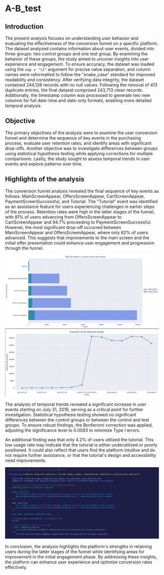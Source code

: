 # A-B_test

## Introduction
The present analysis focuses on understanding user behavior and evaluating the effectiveness of the conversion funnel on a specific platform. The dataset analyzed contains information about user events, divided into three groups: two control groups and one test group. By examining the behavior of these groups, the study aimed to uncover insights into user experience and engagement. To ensure accuracy, the dataset was loaded using the `sep = "\t"` argument for precise value separation, and column names were reformatted to follow the "snake_case" standard for improved readability and consistency. After verifying data integrity, the dataset contained 244,126 records with no null values. Following the removal of 413 duplicate entries, the final dataset comprised 243,713 clean records. Additionally, the timestamp column was processed to generate two new columns for full date-time and date-only formats, enabling more detailed temporal analysis.

## Objective
The primary objectives of the analysis were to examine the user conversion funnel and determine the sequence of key events in the purchasing process, evaluate user retention rates, and identify areas with significant drop-offs. Another objective was to investigate differences between groups using statistical hypothesis testing while applying corrections for multiple comparisons. Lastly, the study sought to assess temporal trends in user events and explore patterns over time.

## Highlights of the analysis
The conversion funnel analysis revealed the final sequence of key events as follows: MainScreenAppear, OffersScreenAppear, CartScreenAppear, PaymentScreenSuccessful, and Tutorial. The "Tutorial" event was identified as an assistance feature for users experiencing challenges in earlier steps of the process. Retention rates were high in the latter stages of the funnel, with 81% of users advancing from OffersScreenAppear to CartScreenAppear and 94.7% proceeding to PaymentScreenSuccessful. However, the most significant drop-off occurred between MainScreenAppear and OffersScreenAppear, where only 62% of users advanced. This suggests that improvements to the main screen and the initial offer presentation could enhance user engagement and progression through the funnel.

![event_per_user](https://github.com/Alop89/A-B_test/blob/main/images/event_per_user.png)
![data_time](https://github.com/Alop89/A-B_test/blob/main/images/data_time.png)

The analysis of temporal trends revealed a significant increase in user events starting on July 31, 2019, serving as a critical point for further investigation. Statistical hypothesis testing showed no significant differences between the control groups or between the control and test groups. To ensure robust findings, the Bonferroni correction was applied, adjusting the significance level to 0.0083 to minimize Type I errors. 

An additional finding was that only 4.2% of users utilized the tutorial. This low usage rate may indicate that the tutorial is either underutilized or poorly positioned. It could also reflect that users find the platform intuitive and do not require further assistance, or that the tutorial's design and accessibility need improvements.

![a_b_test](https://github.com/Alop89/A-B_test/blob/main/images/a_b_test.png)

In conclusion, the analysis highlights the platform's strengths in retaining users during the latter stages of the funnel while identifying areas for improvement in the initial engagement phase. By addressing these insights, the platform can enhance user experience and optimize conversion rates effectively.
